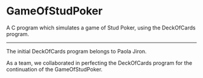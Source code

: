 # GameOfStudPoker
A C program which simulates a game of Stud Poker, using the DeckOfCards program.

---
The initial DeckOfCards program belongs to Paola Jiron.

As a team, we collaborated in perfecting the DeckOfCards program for the continuation of the GameOfStudPoker.

